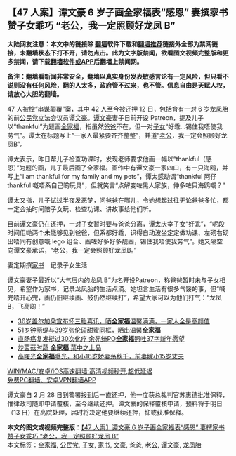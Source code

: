  <h2>【47 人案】谭文豪 6 岁子画全家福表“感恩” 妻撰家书赞子女乖巧 “老公，我一定照顾好龙凤 B”</h2> <p class="notice"><b>大陆网友注意：本文中的链接除 <a href="https://github.com/bannedbook/fanqiang" >翻墙</a>软件下载和<a href="https://github.com/killgcd/justmysocks/blob/master/README.md">翻墙推荐</a>链接外全部为禁网链接，未翻墙状态下打不开，请勿点击。此为文字版禁闻，欲看图文视频完整版和更多禁闻，请下载<a href="https://github.com/bannedbook/fanqiang">翻墙软件或APP</a>后翻墙上禁闻网。</p><p>备注：翻墙看新闻非常安全，翻墙以真实身份发表敏感言论有一定风险，但只看不说则没有任何风险，翻的人太多，政府管不过来，也不管。信息自由是天赋人权，请放心大胆的翻墙。</b></p>  <div class="entry">  <p>47 人被控“串谋颠覆”案，其中 42 人至今被还押 12 日，包括育有一对 6 岁<a href="https://www.bannedbook.org/bnews/tag/%E9%BE%99%E5%87%A4%E8%83%8E/" class="st_tag internal_tag" rel="tag" title="标签 龙凤胎 下的日志">龙凤胎</a>的前<a href="https://www.bannedbook.org/bnews/tag/%e5%85%ac%e6%b0%91%e5%85%9a/" class="st_tag internal_tag" rel="tag" title="标签 公民党 下的日志">公民党</a>立法会议员谭<a href="https://www.bannedbook.org/bnews/tag/%E6%96%87%E8%B1%AA/" class="st_tag internal_tag" rel="tag" title="标签 文豪 下的日志">文豪</a>。<a href="https://www.bannedbook.org/bnews/tag/%E8%B0%AD%E6%96%87%E8%B1%AA/" class="st_tag internal_tag" rel="tag" title="标签 谭文豪 下的日志">谭文豪</a>妻子日前开设 Patreon，提及儿子以“thankful”为题画<a href="https://www.bannedbook.org/bnews/tag/%E5%85%A8%E5%AE%B6%E7%A6%8F/" class="st_tag internal_tag" rel="tag" title="标签 全家福 下的日志">全家福</a>，指虽然<a href="https://www.bannedbook.org/bnews/tag/%e7%88%b8%e7%88%b8/" class="st_tag internal_tag" rel="tag" title="标签 爸爸 下的日志">爸爸</a>不在，但一对<a href="https://www.bannedbook.org/bnews/tag/%E5%AD%90%E5%A5%B3/" class="st_tag internal_tag" rel="tag" title="标签 子女 下的日志">子女</a>“好乖…锡住我唔使我劳气”。谭太在标题写上“一家人最紧要齐齐整整”，并道“<a href="https://www.bannedbook.org/bnews/tag/%e8%80%81%e5%85%ac/" class="st_tag internal_tag" rel="tag" title="标签 老公 下的日志">老公</a>，我一定会照顾好龙凤B”。</p> <p>谭太表示，昨日帮儿子检查功课时，发现老师要求他画一幅以“thankful（感恩）”为题的画，儿子最后画了全家福。画作中有谭文豪一家四口，有一只海鸥，并写上“I am thankful for my family and my pets”，谭太感动谓“thankful 阿仔 thankful 嘅唔系自己啲玩具”，但就笑言“点解变咗黑人家族，仲多咗只海鸥嘅？”</p>  <p>谭太又指，儿子试过半夜发恶梦，问爸爸在哪儿，令她想起过往无论爸爸多忙，都一定会抽时间陪子女玩、检查功课、讲故事给他们听。</p> <p>目前谭文豪仍在还押，一对子女暂时要与爸爸分离，谭太庆幸子女“好乖”，“呢段时间佢哋两个未能够见到爸爸，但系都好乖，识得自动波坐定定做功课、左砌右砌出唔同有创意嘅 lego 组合、画咗好多好多靓画，锡住我唔使我劳气”。她又隔空向谭文豪承诺，“老公，我一定会照顾好龙凤B。”</p>  <p>妻定期撰<a href="https://www.bannedbook.org/bnews/tag/%E5%AE%B6%E4%B9%A6/" class="st_tag internal_tag" rel="tag" title="标签 家书 下的日志">家书</a>　纪录子女生活</p> <p>谭文豪妻子最近以“大气层内的龙凤 B”为名开设Patreon，称爸爸暂时未与子女相见，希望作为家书，记录龙凤胎的生活点滴。她坦言生活有很多气馁的事，但“喊完唔开心完，画仍旧继续画、鼓仍然继续打”，希望大家可以为他们打气：“龙凤 B，飞高啲！”</p>  <ul class='op-related-articles' title='相关阅读'> <li><a href='https://www.bannedbook.org/bnews/yule/20210304/1497855.html' target='_blank'>36岁盖尔加朵宣布怀三胎喜讯，晒<b>全家福</b>温馨满满，一家人全是高颜值</a></li> <li><a href='https://www.bannedbook.org/bnews/yule/20210216/1488029.html' target='_blank'>51岁钟丽缇与39岁张伦硕甜蜜同框，晒出温馨<b>全家福</b></a></li> <li><a href='https://www.bannedbook.org/bnews/yule/20210214/1486967.html' target='_blank'>直肠癌复发挺过30次化疗 余苑绮PO<b>全家福</b>照吐37字新年愿望</a></li> <li><a href='https://www.bannedbook.org/bnews/comments/20210210/1485104.html' target='_blank'>炒菌菇时蔬 <b>全家福</b> 菜中之上品</a></li> <li><a href='https://www.bannedbook.org/bnews/yule/20210206/1482370.html' target='_blank'>高曙光<b>全家福</b>曝光，和小16岁娇妻荡秋千，前妻嫁小15岁丈夫</a></li> </ul> <p class="texttj"> <a href="https://github.com/bannedbook/fanqiang/wiki/V2ray%E6%9C%BA%E5%9C%BA" target="_blank">WIN/MAC/安卓/iOS高速翻墙:高清视频秒开,超低延迟</a><br/> <a href="https://github.com/bannedbook/fanqiang/wiki/%E7%A6%81%E9%97%BB%E7%BD%91%E5%AE%89%E5%8D%93%E7%BF%BB%E5%A2%99%E6%96%B0%E9%97%BBAPP" target="_blank">免费PC翻墙、安卓VPN翻墙APP</a></p><p>谭文豪自 2 月 28 日到警署报到后一直还押，他一度获总裁判官苏惠德批准保释，惟律政司随即申请覆核，至今继续还押。谭文豪的保释覆核申请，预料将于明日（13 日）在高院处理，届时将决定他要继续还押，抑或获准保释。</p> <a name='sharetosocial'></a>       <div><b>本文的图文或视频完整版</b>：<a href='https://www.bannedbook.org/bnews/comments/20210312/1503641.html'>【47 人案】谭文豪 6 岁子画全家福表“感恩” 妻撰家书赞子女乖巧 “老公，我一定照顾好龙凤 B”</a></div>  </div><!--END ENTRY--> <div class="postfooter"> <div>本文标签：<a href="https://www.bannedbook.org/bnews/tag/%E5%85%A8%E5%AE%B6%E7%A6%8F/" rel="tag">全家福</a>, <a href="https://www.bannedbook.org/bnews/tag/%e5%85%ac%e6%b0%91%e5%85%9a/" rel="tag">公民党</a>, <a href="https://www.bannedbook.org/bnews/tag/%E5%AD%90%E5%A5%B3/" rel="tag">子女</a>, <a href="https://www.bannedbook.org/bnews/tag/%E5%AE%B6%E4%B9%A6/" rel="tag">家书</a>, <a href="https://www.bannedbook.org/bnews/tag/%E6%96%87%E8%B1%AA/" rel="tag">文豪</a>, <a href="https://www.bannedbook.org/bnews/tag/%e7%88%b8%e7%88%b8/" rel="tag">爸爸</a>, <a href="https://www.bannedbook.org/bnews/tag/%e8%80%81%e5%85%ac/" rel="tag">老公</a>, <a href="https://www.bannedbook.org/bnews/tag/%E8%B0%AD%E6%96%87%E8%B1%AA/" rel="tag">谭文豪</a>, <a href="https://www.bannedbook.org/bnews/tag/%E9%BE%99%E5%87%A4%E8%83%8E/" rel="tag">龙凤胎</a></div>  </div><!--END POSTFOOTER--> 